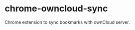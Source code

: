 chrome-owncloud-sync
====================

Chrome extension to sync bookmarks with ownCloud server.
